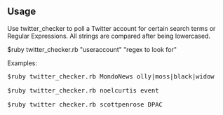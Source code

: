 ## Usage

Use twitter_checker to poll a Twitter account for certain search terms or Regular Expressions. All strings are compared after being lowercased.

$ruby twitter_checker.rb "useraccount" "regex to look for"

Examples:
<pre>
$ruby twitter_checker.rb MondoNews olly|moss|black|widow

$ruby twitter_checker.rb noelcurtis event

$ruby twitter_checker.rb scottpenrose DPAC
</pre>